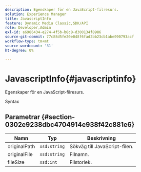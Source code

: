```yaml
---
description: Egenskaper för en JavaScript-filresurs.
solution: Experience Manager
title: JavascriptInfo
feature: Dynamic Media Classic,SDK/API
role: Developer,Admin
exl-id: a6986434-e274-4f5b-b8c8-d300134f8986
source-git-commit: 77c88d5fe20e048f6fad2bb23cb1abe090793acf
workflow-type: tm+mt
source-wordcount: '31'
ht-degree: 0%

---
```


# JavascriptInfo{#javascriptinfo}

Egenskaper för en JavaScript-filresurs.

Syntax

## Parametrar {#section-0302e9238dbc4704914e938f42c881e6}

| Namn | Typ | Beskrivning |
|---|---|---|
| originalPath | `xsd:string` | Sökväg till JavaScript-filen. |
| originalFile | `xsd:string` | Filnamn. |
| fileSize | `xsd:int` | Filstorlek. |
